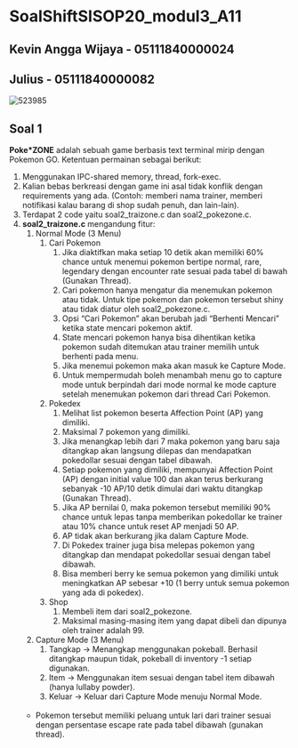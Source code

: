 # SoalShiftSISOP20_modul3_A11
## Kevin Angga Wijaya - 05111840000024
## Julius - 05111840000082
![523985](https://user-images.githubusercontent.com/60419316/78343204-b04b8300-75c4-11ea-9141-c19820f7f6ef.jpg)

## Soal 1
**Poke\*ZONE** adalah sebuah game berbasis text terminal mirip dengan Pokemon GO.
Ketentuan permainan sebagai berikut:
 1. Menggunakan IPC-shared memory, thread, fork-exec.
 2. Kalian bebas berkreasi dengan game ini asal tidak konflik dengan requirements yang ada. (Contoh: memberi nama trainer, memberi notifikasi kalau barang di shop sudah penuh, dan lain-lain).
 3. Terdapat 2 code yaitu soal2_traizone.c dan soal2_pokezone.c.
 4. **soal2_traizone.c** mengandung fitur:
    1. Normal Mode (3 Menu)
       1. Cari Pokemon
          1. Jika diaktifkan maka setiap 10 detik akan memiliki 60% chance untuk menemui pokemon bertipe normal, rare, legendary dengan encounter rate sesuai pada tabel di bawah (Gunakan Thread).
          2. Cari pokemon hanya mengatur dia menemukan pokemon atau tidak. Untuk tipe pokemon dan pokemon tersebut shiny atau tidak diatur oleh soal2_pokezone.c.
          3. Opsi “Cari Pokemon” akan berubah jadi “Berhenti Mencari” ketika state mencari pokemon aktif.
          4. State mencari pokemon hanya bisa dihentikan ketika pokemon sudah ditemukan atau trainer memilih untuk berhenti pada menu.
          5. Jika menemui pokemon maka akan masuk ke Capture Mode.
          6. Untuk mempermudah boleh menambah menu go to capture mode untuk berpindah dari mode normal ke mode capture setelah menemukan pokemon dari thread Cari Pokemon.
       2. Pokedex
          1. Melihat list pokemon beserta Affection Point (AP) yang dimiliki.
          2. Maksimal 7 pokemon yang dimiliki.
          3. Jika menangkap lebih dari 7 maka pokemon yang baru saja ditangkap akan langsung dilepas dan mendapatkan pokedollar sesuai dengan tabel dibawah.
          4. Setiap pokemon yang dimiliki, mempunyai Affection Point (AP) dengan initial value 100 dan akan terus berkurang sebanyak -10 AP/10 detik dimulai dari waktu ditangkap (Gunakan Thread).
          5. Jika AP bernilai 0, maka pokemon tersebut memiliki 90% chance untuk lepas tanpa memberikan pokedollar ke trainer atau 10% chance untuk reset AP menjadi 50 AP.
          6. AP tidak akan berkurang jika dalam Capture Mode.
          7. Di Pokedex trainer juga bisa melepas pokemon yang ditangkap dan mendapat pokedollar sesuai dengan tabel dibawah.
          8. Bisa memberi berry ke semua pokemon yang dimiliki untuk meningkatkan AP sebesar +10 (1 berry untuk semua pokemon yang ada di pokedex).
       3. Shop
          1. Membeli item dari soal2_pokezone.
          2. Maksimal masing-masing item yang dapat dibeli dan dipunya oleh trainer adalah 99.
    2. Capture Mode (3 Menu)
       1. Tangkap → Menangkap menggunakan pokeball. Berhasil ditangkap maupun tidak, pokeball di inventory -1 setiap digunakan.
       2. Item → Menggunakan item sesuai dengan tabel item dibawah (hanya lullaby powder).
       3. Keluar → Keluar dari Capture Mode menuju Normal Mode.
       <br/>
    * Pokemon tersebut memiliki peluang untuk lari dari trainer sesuai dengan persentase escape rate pada tabel dibawah (gunakan thread).
